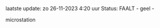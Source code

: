 laatste update: 
zo 26-11-2023  4:20   uur 
Status: FAALT - geel - 
<div class="service R">microstation</div>